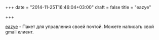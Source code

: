+++
date = "2014-11-25T16:46:04+03:00"
draft = false
title = "eazye"

+++

<p><a href="https://github.com/jprobinson/eazye">eazye</a>&nbsp;- Пакет для управления своей почтой. Можете написать свой gmail клиент.</p>

